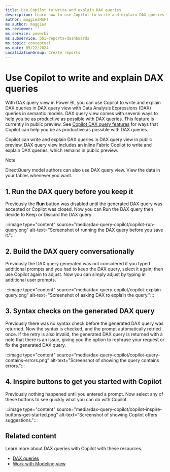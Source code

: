 ```yaml
---
title: Use Copilot to write and explain DAX queries
description: Learn how to use Copilot to write and explain DAX queries in DAX query view in Power BI Desktop.
author: maggiesMSFT
ms.author: maggies
ms.reviewer: ''
ms.service: powerbi
ms.subservice: pbi-reports-dashboards
ms.topic: conceptual
ms.date: 05/22/2024
LocalizationGroup: Create reports
---
```


# Use Copilot to write and explain DAX queries

With DAX query view in Power BI, you can use Copilot to write and explain DAX queries in DAX query view with Data Analysis Expressions (DAX) queries in semantic models. DAX query view comes with several ways to help you be as productive as possible with DAX queries. This feature is currently in public preview. See [Copilot DAX query features](dax-query-copilot-features.md) for ways that Copilot can help you be as productive as possible with DAX queries.

Copilot can write and explain DAX queries in DAX query view in public preview. DAX query view includes an inline Fabric Copilot to write and explain DAX queries, which remains in public preview.

> [!NOTE]
> DirectQuery model authors can also use DAX query view. View the data in your tables whenever you want.

## 1. Run the DAX query before you keep it

Previously the **Run** button was disabled until the generated DAX query was accepted or Copilot was closed. Now you can Run the DAX query then decide to Keep or Discard the DAX query. 

:::image type="content" source="media/dax-query-copilot/copilot-run-query.png" alt-text="Screenshot of running the DAX query before you save it.":::

## 2. Build the DAX query conversationally

Previously the DAX query generated was not considered if you typed additional prompts and you had to keep the DAX query, select it again, then use Copilot again to adjust. Now you can simply adjust by typing in additional user prompts. 

:::image type="content" source="media/dax-query-copilot/copilot-explain-query.png" alt-text="Screenshot of asking DAX to explain the query."::: 

## 3. Syntax checks on the generated DAX query

Previously there was no syntax check before the generated DAX query was returned. Now the syntax is checked, and the prompt automatically retried once. If the retry is also invalid, the generated DAX query is returned with a note that there is an issue, giving you the option to rephrase your request or fix the generated DAX query. 

:::image type="content" source="media/dax-query-copilot/copilot-query-contains-errors.png" alt-text="Screenshot of showing the query contains errors."::: 

## 4. Inspire buttons to get you started with Copilot
 
Previously nothing happened until you entered a prompt. Now select any of these buttons to see quickly what you can do with Copilot.

:::image type="content" source="media/dax-query-copilot/copilot-inspire-buttons-get-started.png" alt-text="Screenshot of showing Copilot offers suggestions."::: 

## Related content

Learn more about DAX queries with Copilot with these resources.

- [DAX queries](/dax/dax-queries)  
- [Work with Modeling view](desktop-modeling-view.md)
